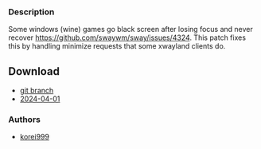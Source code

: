 ### Description
Some windows (wine) games go black screen after losing focus and never recover https://github.com/swaywm/sway/issues/4324. This patch fixes this by handling minimize requests that some xwayland clients do.

 ## Download
- [git branch](https://codeberg.org/korei999/dwl/src/branch/xwayland-handle-minimize)
- [2024-04-01](https://codeberg.org/dwl/dwl-patches/raw/branch/main/patches/xwayland-handle-minimize/xwayland-handle-minimize.patch)

### Authors
- [korei999](https://codeberg.org/korei999)